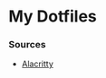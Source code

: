 # My Dotfiles
### Sources
- [Alacritty](https://www.josean.com/posts/how-to-setup-alacritty-terminal)

